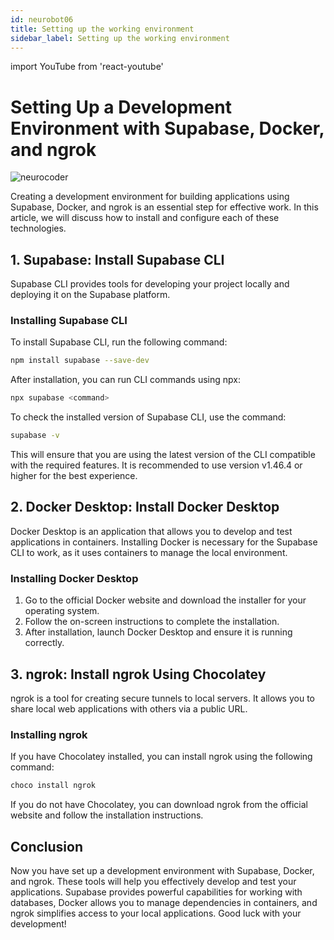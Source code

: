 ```yaml
---
id: neurobot06
title: Setting up the working environment
sidebar_label: Setting up the working environment
---
```


import YouTube from 'react-youtube'

# Setting Up a Development Environment with Supabase, Docker, and ngrok

![neurocoder](/img/neurobots/neuro5.png)

Creating a development environment for building applications using Supabase, Docker, and ngrok is an essential step for effective work. In this article, we will discuss how to install and configure each of these technologies.

<YouTube videoId='ahD6pr87l0M' />

## 1. Supabase: Install Supabase CLI

Supabase CLI provides tools for developing your project locally and deploying it on the Supabase platform.

### Installing Supabase CLI

To install Supabase CLI, run the following command:

```bash
npm install supabase --save-dev
```

After installation, you can run CLI commands using npx:

```bash
npx supabase <command>
```

To check the installed version of Supabase CLI, use the command:

```bash
supabase -v
```

This will ensure that you are using the latest version of the CLI compatible with the required features. It is recommended to use version v1.46.4 or higher for the best experience.

## 2. Docker Desktop: Install Docker Desktop

Docker Desktop is an application that allows you to develop and test applications in containers. Installing Docker is necessary for the Supabase CLI to work, as it uses containers to manage the local environment.

### Installing Docker Desktop

1. Go to the official Docker website and download the installer for your operating system.
2. Follow the on-screen instructions to complete the installation.
3. After installation, launch Docker Desktop and ensure it is running correctly.

## 3. ngrok: Install ngrok Using Chocolatey

ngrok is a tool for creating secure tunnels to local servers. It allows you to share local web applications with others via a public URL.

### Installing ngrok

If you have Chocolatey installed, you can install ngrok using the following command:

```bash
choco install ngrok
```

If you do not have Chocolatey, you can download ngrok from the official website and follow the installation instructions.

## Conclusion

Now you have set up a development environment with Supabase, Docker, and ngrok. These tools will help you effectively develop and test your applications. Supabase provides powerful capabilities for working with databases, Docker allows you to manage dependencies in containers, and ngrok simplifies access to your local applications. Good luck with your development!

